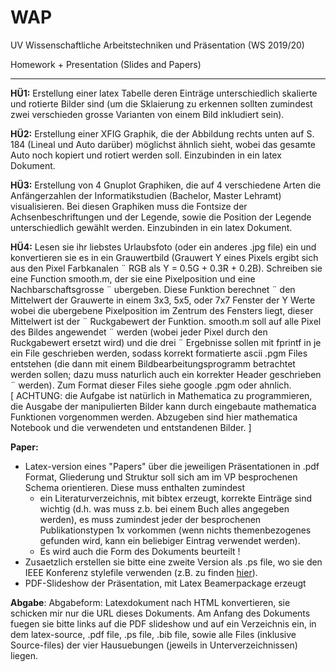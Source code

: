 # WAP
UV Wissenschaftliche Arbeitstechniken und Präsentation (WS 2019/20)

Homework + Presentation (Slides and Papers)

---

**HÜ1:** Erstellung einer latex Tabelle deren Einträge unterschiedlich skalierte und rotierte Bilder sind (um die Sklaierung zu erkennen sollten zumindest zwei verschieden grosse Varianten von einem Bild inkludiert sein).

**HÜ2:** Erstellung einer XFIG Graphik, die der Abbildung rechts unten auf S. 184 (Lineal und Auto darüber) möglichst ähnlich sieht, wobei das gesamte Auto noch kopiert und rotiert werden soll. Einzubinden in ein latex Dokument.

**HÜ3:** Erstellung von 4 Gnuplot Graphiken, die auf 4 verschiedene Arten die Anfängerzahlen der Informatikstudien (Bachelor, Master Lehramt) visualisieren. Bei diesen Graphiken muss die Fontsize der Achsenbeschriftungen und der Legende, sowie die Position der Legende unterschiedlich gewählt werden. Einzubinden in ein latex Dokument.

**HÜ4:** Lesen sie ihr liebstes Urlaubsfoto (oder ein anderes .jpg file) ein und konvertieren sie
es in ein Grauwertbild (Grauwert Y eines Pixels ergibt sich aus den Pixel Farbkanalen ¨
RGB als Y = 0.5G + 0.3R + 0.2B). Schreiben sie eine Function smooth.m, der sie eine
Pixelposition und eine Nachbarschaftsgrosse ¨ ubergeben. Diese Funktion berechnet ¨
den Mittelwert der Grauwerte in einem 3x3, 5x5, oder 7x7 Fenster der Y Werte wobei
die ubergebene Pixelposition im Zentrum des Fensters liegt, dieser Mittelwert ist der ¨
Ruckgabewert der Funktion. smooth.m soll auf alle Pixel des Bildes angewendet ¨
werden (wobei jeder Pixel durch den Ruckgabewert ersetzt wird) und die drei ¨
Ergebnisse sollen mit fprintf in je ein File geschrieben werden, sodass korrekt
formatierte ascii .pgm Files entstehen (die dann mit einem Bildbearbeitungsprogramm
betrachtet werden sollen; dazu muss naturlich auch ein korrekter Header geschrieben ¨
werden). Zum Format dieser Files siehe google .pgm oder ahnlich.   
[ ACHTUNG: die Aufgabe ist natürlich in Mathematica zu programmieren, die Ausgabe der manipulierten Bilder kann durch eingebaute mathematica Funktionen vorgenommen werden. Abzugeben sind hier mathematica Notebook und die verwendeten und entstandenen Bilder. ]

**Paper:**   
* Latex-version eines "Papers" über die jeweiligen Präsentationen in .pdf Format, Gliederung und Struktur soll sich am im VP besprochenen Schema orientieren. Diese muss enthalten zumindest
  * ein Literaturverzeichnis, mit bibtex erzeugt, korrekte Einträge sind wichtig (d.h. was muss z.b. bei einem Buch alles angegeben werden), es muss zumindest jeder der besprochenen Publikationstypen 1x vorkommen (wenn nichts themenbezogenes gefunden wird, kann ein beliebiger Eintrag verwendet werden).
  * Es wird auch die Form des Dokuments beurteilt !
* Zusaetzlich erstellen sie bitte eine zweite Version als .ps file, wo sie den IEEE Konferenz stylefile verwenden (z.B. zu finden [hier](https://www.cosy.sbg.ac.at/~uhl/IEEEStyle.txt)).
* PDF-Slideshow der Präsentation, mit Latex Beamerpackage erzeugt

**Abgabe**:
Abgabeform: Latexdokument nach HTML konvertieren, sie schicken mir nur die URL dieses Dokuments. Am Anfang des Dokuments fuegen sie bitte links auf die PDF slideshow und auf ein Verzeichnis ein, in dem latex-source, .pdf file, .ps file, .bib file, sowie alle Files (inklusive Source-files) der vier Hausuebungen (jeweils in Unterverzeichnissen) liegen.
